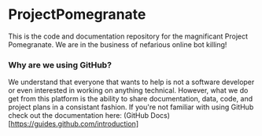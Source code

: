 # ProjectPomegranate

This is the code and documentation repository for the magnificant Project Pomegranate. We are in the business
of nefarious online bot killing!

### Why are we using GitHub?

We understand that everyone that wants to help is not a software developer or even interested in working on anything
technical. However, what we do get from this platform is the ability to share documentation, data, code, and project plans
in a consistant fashion. If you're not familiar with using GitHub check out the documentation here: (GitHub Docs)[https://guides.github.com/introduction]
